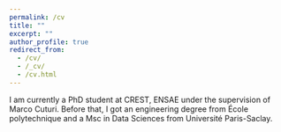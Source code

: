 ```yaml
---
permalink: /cv
title: ""
excerpt: ""
author_profile: true
redirect_from:
  - /cv/
  - /_cv/
  - /cv.html
---
```



I am currently a PhD student at CREST, ENSAE under the supervision of Marco Cuturi. Before that, I got an engineering degree from École polytechnique and a Msc in Data Sciences from Université Paris-Saclay.
